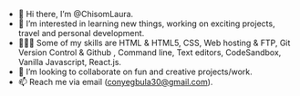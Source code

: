 - 👋 Hi there, I’m @ChisomLaura.
- 👀 I’m interested in learning new things, working on exciting projects, travel and personal development.
- 👩🏽‍💻 Some of my skills are HTML & HTML5, CSS, Web hosting & FTP, Git Version Control & Github , Command line, Text editors, CodeSandbox, Vanilla Javascript, React.js.
- 💞️ I’m looking to collaborate on fun and creative projects/work.
- 📫 Reach me via email (conyegbula30@gmail.com).

<!---
ChisomLaura/ChisomLaura is a ✨ special ✨ repository because its `README.md` (this file) appears on your GitHub profile.
You can click the Preview link to take a look at your changes.
--->
